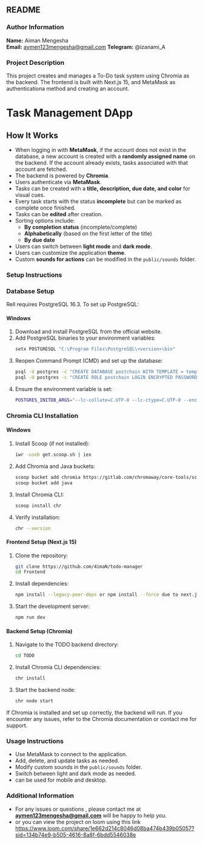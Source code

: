 ## README

### Author Information
**Name:** Aiman Mengesha  
**Email:** aymen123mengesha@gmail.com
**Telegram:** @izanami_A   

### Project Description
This project creates and manages a To-Do task system using Chromia as the backend. The frontend is built with Next.js 15, and  MetaMask as authenticationa  method and creating an account.

# Task Management DApp

## How It Works

- When logging in with **MetaMask**, if the account does not exist in the database, a new account is created with a **randomly assigned name** on the backend. If the account already exists, tasks associated with that account are fetched.  
- The backend is powered by **Chromia**.  
- Users authenticate via **MetaMask**.  
- Tasks can be created with a **title, description, due date, and color** for visual cues.  
- Every task starts with the status **incomplete** but can be marked as complete once finished.  
- Tasks can be **edited** after creation.  
- Sorting options include:
  - **By completion status** (incomplete/complete)  
  - **Alphabetically** (based on the first letter of the title)  
  - **By due date**  
- Users can switch between **light mode** and **dark mode**.  
- Users can customize the application **theme**.  
- Custom **sounds for actions** can be modified in the `public/sounds` folder.  


### Setup Instructions

### Database Setup
Rell requires PostgreSQL 16.3. To set up PostgreSQL:

#### Windows
1. Download and install PostgreSQL from the official website.
2. Add PostgreSQL binaries to your environment variables:
   ```sh
   setx POSTGRESQL "C:\Program Files\PostgreSQL\<version>\bin"
   ```
3. Reopen Command Prompt (CMD) and set up the database:
   ```sh
   psql -U postgres -c "CREATE DATABASE postchain WITH TEMPLATE = template0 LC_COLLATE = 'en_US.UTF-8' LC_CTYPE = 'en_US.UTF-8' ENCODING 'UTF-8';"
   psql -U postgres -c "CREATE ROLE postchain LOGIN ENCRYPTED PASSWORD 'postchain'; GRANT ALL ON DATABASE postchain TO postchain;"
   ```
4. Ensure the environment variable is set:
   ```sh
   POSTGRES_INITDB_ARGS="--lc-collate=C.UTF-8 --lc-ctype=C.UTF-8 --encoding=UTF-8"
   ```
### Chromia CLI Installation
#### Windows
1. Install Scoop (if not installed):
   ```sh
   iwr -useb get.scoop.sh | iex
   ```
2. Add Chromia and Java buckets:
   ```sh
   scoop bucket add chromia https://gitlab.com/chromaway/core-tools/scoop-chromia/
   scoop bucket add java
   ```
3. Install Chromia CLI:
   ```sh
   scoop install chr
   ```
4. Verify installation:
   ```sh
   chr --version
   ```

#### Frontend Setup (Next.js 15)
1. Clone the repository:
   ```sh
   git clone https://github.com/4imaN/todo-manager
   cd frontend
   ```
2. Install dependencies:
   ```sh
   npm install --legacy-peer-deps or npm install --force due to next.js version
   ```
3. Start the development server:
   ```sh
   npm run dev
   ```

#### Backend Setup (Chromia)
1. Navigate to the TODO backend directory:
   ```sh
   cd TODO
   ```
2. Install Chromia CLI dependencies:
   ```sh
   chr install
   ```
3. Start the backend node:
   ```sh
   chr node start
   ```

If Chromia is installed and set up correctly, the backend will run. If you encounter any issues, refer to the Chromia documentation or contact me for support.


### Usage Instructions
- Use MetaMask to connect to the application.
- Add, delete, and update tasks as needed.
- Modify custom sounds in the `public/sounds` folder.
- Switch between light and dark mode as needed.
- can be used for mobile and desktop.

### Additional Information
- For any  issues or questions , please contact me at **aymen123mengesha@gmail.com** will be happy to help you.
- or you can view the project on loom using this link https://www.loom.com/share/1e662d214c8046d08ba474b439b05057?sid=134b74e9-b505-4616-8a8f-6bdd5546038e
